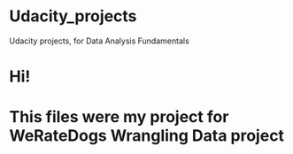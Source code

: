 # Udacity_projects
Udacity projects, for Data Analysis Fundamentals

# Hi! 
# This files were my project for WeRateDogs Wrangling Data project
